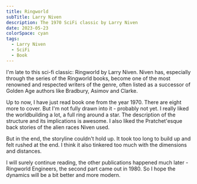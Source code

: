 ```yaml
---
title: Ringworld
subTitle: Larry Niven
description: The 1970 SciFi classic by Larry Niven
date: 2023-05-23
colorSpace: cyan
tags:
  - Larry Niven
  - SciFi
  - Book
---
```


I'm late to this sci-fi classic: Ringworld by Larry Niven. Niven has, especially
through the series of the Ringworld books, become one of the most renowned and
respected writers of the genre, often listed as a successor of Golden Age
authors like Bradbury, Asimov and Clarke.

Up to now, I have just read book one from the year 1970. There are eight more to
cover. But I'm not fully drawn into it - probably not yet. I really liked the
worldbuilding a lot, a full ring around a star. The description of the structure
and its implications is awesome. I also liked the Pratchet'esque back stories of
the alien races Niven used.

But in the end, the storyline couldn't hold up. It took too long to build up and
felt rushed at the end. I think it also tinkered too much with the dimensions
and distances.

I will surely continue reading, the other publications happened much later -
Ringworld Engineers, the second part came out in 1980. So I hope the dynamics
will be a bit better and more modern.
